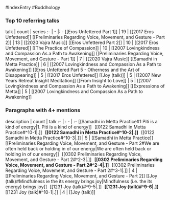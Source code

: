 #IndexEntry #Buddhology

### Top 10 referring talks
talk | count | series
:- | - |: -
[[Eros Unfettered Part 1]] | 19 | [[2017 Eros Unfettered]]
[[Preliminaries Regarding Voice, Movement, and Gesture - Part 2]] | 13 | [[2020 Vajra Music]]
[[Eros Unfettered Part 2]] | 10 | [[2017 Eros Unfettered]]
[[The Practice of Compassion]] | 10 | [[2007 Lovingkindness and Compassion As a Path to Awakening]]
[[Preliminaries Regarding Voice, Movement, and Gesture - Part 1]] | 7 | [[2020 Vajra Music]]
[[Samadhi in Metta Practice]] | 6 | [[2007 Lovingkindness and Compassion As a Path to Awakening]]
[[Eros Unfettered Part 5 - Otherness and the Art of Disappearing]] | 5 | [[2017 Eros Unfettered]]
[[Joy (talk)]] | 5 | [[2007 New Years Retreat Insight Meditation]]
[[From Insight to Love]] | 5 | [[2007 Lovingkindness and Compassion As a Path to Awakening]]
[[Expressions of Metta]] | 5 | [[2007 Lovingkindness and Compassion As a Path to Awakening]]

### Paragraphs with 4+ mentions
description | count | talk
:- | : - | :-
[[Samadhi in Metta Practice#1 Piti is a kind of energy\|1. Piti is a kind of energy]] &nbsp;&nbsp;[[0122 Samadhi in Metta Practice#^10-1\|.]] &nbsp; **[[0122 Samadhi in Metta Practice#^10-2\|.]]** &nbsp; [[0122 Samadhi in Metta Practice#^10-3\|.]] | 5 | [[Samadhi in Metta Practice]]
[[Preliminaries Regarding Voice, Movement, and Gesture - Part 2#We are often held back or holding in of our energy\|We are often held back or holding in of our energy]] &nbsp;&nbsp;[[0302 Preliminaries Regarding Voice, Movement, and Gesture - Part 2#^2-3\|.]] &nbsp; **[[0302 Preliminaries Regarding Voice, Movement, and Gesture - Part 2#^2-4\|.]]** &nbsp; [[0302 Preliminaries Regarding Voice, Movement, and Gesture - Part 2#^3-1\|.]] | 4 | [[Preliminaries Regarding Voice, Movement, and Gesture - Part 2]]
[[Joy (talk)#Mindfulness ie the its energy brings joy\|Mindfulness (i.e. the its energy) brings joy]] &nbsp;&nbsp;[[1231 Joy (talk)#^9-5\|.]] &nbsp; **[[1231 Joy (talk)#^9-6\|.]]** &nbsp; [[1231 Joy (talk)#^10-1\|.]] | 4 | [[Joy (talk)]]

